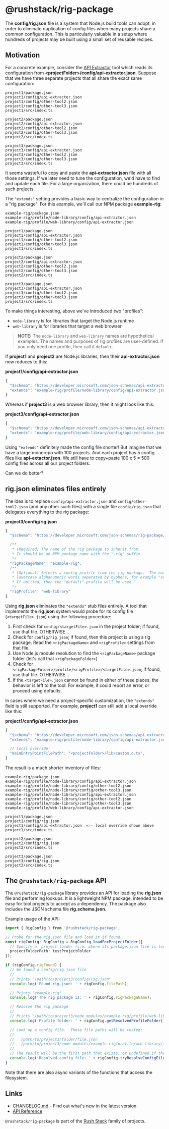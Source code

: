 # @rushstack/rig-package

The **config/rig.json** file is a system that Node.js build tools can adopt, in order to eliminate
duplication of config files when many projects share a common configuration. This is particularly valuable
in a setup where hundreds of projects may be built using a small set of reusable recipes.

## Motivation

For a concrete example, consider the [API Extractor](https://api-extractor.com/) tool which reads its
configuration from **\<projectFolder\>/config/api-extractor.json**. Suppose that we have three separate projects
that all share the exact same configuration:

```
project1/package.json
project1/config/api-extractor.json
project1/config/other-tool2.json
project1/config/other-tool3.json
project1/src/index.ts

project2/package.json
project2/config/api-extractor.json
project2/config/other-tool2.json
project2/config/other-tool3.json
project2/src/index.ts

project3/package.json
project3/config/api-extractor.json
project3/config/other-tool2.json
project3/config/other-tool3.json
project3/src/index.ts
```

It seems wasteful to copy and paste the **api-extractor.json** file with all those settings. If we later need
to tune the configuration, we'd have to find and update each file. For a large organization, there could be
hundreds of such projects.

The `"extends"` setting provides a basic way to centralize the configuration in a "rig package". For this example,
we'll call our NPM package **example-rig**:

```
example-rig/package.json
example-rig/profile/node-library/config/api-extractor.json
example-rig/profile/web-library/config/api-extractor.json

project1/package.json
project1/config/api-extractor.json
project1/config/other-tool2.json
project1/config/other-tool3.json
project1/src/index.ts

project2/package.json
project2/config/api-extractor.json
project2/config/other-tool2.json
project2/config/other-tool3.json
project2/src/index.ts

project3/package.json
project3/config/api-extractor.json
project3/config/other-tool2.json
project3/config/other-tool3.json
project3/src/index.ts
```

To make things interesting, above we've introduced two "profiles":

- `node-library` is for libraries that target the Node.js runtime
- `web-library` is for libraries that target a web browser

> **NOTE:** The `node-library` and `web-library` names are hypothetical examples. The names and purposes of
> rig profiles are user-defined. If you only need one profile, then call it `default`.

If **project1** and **project2** are Node.js libraries, then their **api-extractor.json** now reduces to this:

**project1/config/api-extractor.json**

```js
{
  "$schema": "https://developer.microsoft.com/json-schemas/api-extractor/v7/api-extractor.schema.json",
  "extends": "example-rig/profile/node-library/config/api-extractor.json"
}
```

Whereas if **project3** is a web browser library, then it might look like this:

**project3/config/api-extractor.json**

```js
{
  "$schema": "https://developer.microsoft.com/json-schemas/api-extractor/v7/api-extractor.schema.json",
  "extends": "example-rig/profile/web-library/config/api-extractor.json"
}
```

Using `"extends"` definitely made the config file shorter! But imagine that we have a large monorepo with 100 projects.
And each project has 5 config files like **api-extactor.json**. We still have to copy+paste 100 x 5 = 500 config files
across all our project folders.

Can we do better?

## rig.json eliminates files entirely

The idea is to replace `config/api-extractor.json` and `config/other-tool2.json` (and any other such files)
with a single file `config/rig.json` that delegates everything to the rig package:

**project3/config/rig.json**

```js
{
  "$schema": "https://developer.microsoft.com/json-schemas/rig-package/rig.schema.json",

  /**
   * (Required) The name of the rig package to inherit from.
   * It should be an NPM package name with the "-rig" suffix.
   */
  "rigPackageName": "example-rig",
  /**
   * (Optional) Selects a config profile from the rig package.  The name must consist of
   * lowercase alphanumeric words separated by hyphens, for example "sample-profile".
   * If omitted, then the "default" profile will be used."
   */
  "rigProfile": "web-library"
}
```

Using **rig.json** eliminates the `"extends"` stub files entirely. A tool that implements the **rig.json** system
would probe for its config file (`<targetFile>.json`) using the following procedure:

1. First check for `config/<targetFile>.json` in the project folder; if found, use that file. OTHERWISE...
2. Check for `config/rig.json`; if found, then this project is using a rig package. Read the `<rigPackageName>`
   and `<rigProfile>` settings from that file.
3. Use Node.js module resolution to find the `<rigPackageName>` package folder (let's call that `<rigPackageFolder>`)
4. Check for `<rigPackageFolder>/profile/<rigProfile>/<targetFile>.json`; if found, use that file. OTHERWISE...
5. If the `<targetFile>.json` cannot be found in either of these places, the behavior is left to the tool.
   For example, it could report an error, or proceed using defaults.

In cases where we need a project-specific customization, the `"extends"` field is still supported. For example,
**project1** can still add a local override like this:

**project1/config/api-extractor.json**

```js
{
  "$schema": "https://developer.microsoft.com/json-schemas/api-extractor/v7/api-extractor.schema.json",
  "extends": "example-rig/profile/node-library/config/api-extractor.json",

  // Local override:
  "mainEntryPointFilePath": "<projectFolder>/lib/custom.d.ts",
}
```

The result is a much shorter inventory of files:

```
example-rig/package.json
example-rig/profile/node-library/config/api-extractor.json
example-rig/profile/node-library/config/other-tool2.json
example-rig/profile/node-library/config/other-tool3.json
example-rig/profile/node-library/config/api-extractor.json
example-rig/profile/node-library/config/other-tool2.json
example-rig/profile/node-library/config/other-tool3.json
example-rig/profile/web-library/config/api-extractor.json

project1/package.json
project1/config/rig.json
project1/config/api-extractor.json  <-- local override shown above
project1/src/index.ts

project2/package.json
project2/config/rig.json
project2/src/index.ts

project3/package.json
project3/config/rig.json
project3/src/index.ts
```

## The `@rushstack/rig-package` API

The `@rushstack/rig-package` library provides an API for loading the **rig.json** file and performing lookups.
It is a lightweight NPM package, intended to be easy for tool projects to accept as a dependency. The package
also includes the JSON schema file **rig.schema.json**.

Example usage of the API:

```ts
import { RigConfig } from '@rushstack/rig-package';

// Probe for the rig.json file and load it if found
const rigConfig: RigConfig = RigConfig.loadForProjectFolder({
  // Specify a  project folder (i.e. where its package.json file is located)
  projectFolderPath: testProjectFolder
});

if (rigConfig.rigFound) {
  // We found a config/rig.json file
  //
  // Prints "/path/to/project3/config/rig.json"
  console.log('Found rig.json: ' + rigConfig.filePath);

  // Prints "example-rig"
  console.log('The rig package is: ' + rigConfig.rigPackageName);

  // Resolve the rig package
  //
  // Prints "/path/to/project3/node_modules/example-rig/profile/web-library"
  console.log('Profile folder: ' + rigConfig.getResolvedProfileFolder());

  // Look up a config file.  These file paths will be tested:
  //
  //   /path/to/project3/folder/file.json
  //   /path/to/project3/node_modules/example-rig/profile/web-library/folder/file.json
  //
  // The result will be the first path that exists, or undefined if the config file was not found.
  console.log('Resolved config file: ' + rigConfig.tryResolveConfigFilePath('folder/file.json'));
}
```

Note that there are also async variants of the functions that access the filesystem.

## Links

- [CHANGELOG.md](
  https://github.com/microsoft/rushstack/blob/master/libraries/rig-package/CHANGELOG.md) - Find
  out what's new in the latest version
- [API Reference](https://rushstack.io/pages/api/rig-package/)

`@rushstack/rig-package` is part of the [Rush Stack](https://rushstack.io/) family of projects.
